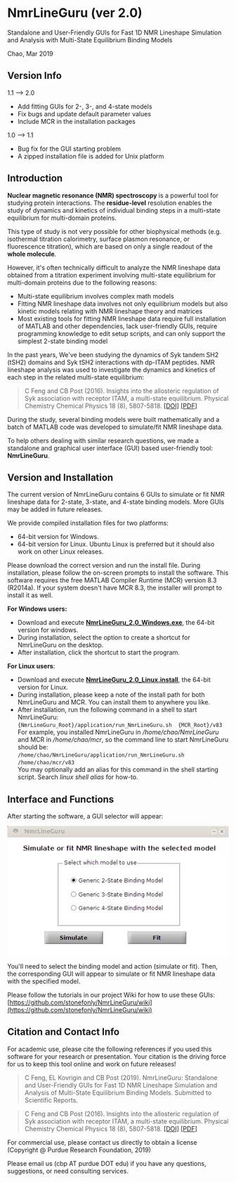 # NmrLineGuru (ver 2.0)

Standalone and User-Friendly GUIs for Fast 1D NMR Lineshape Simulation and Analysis with Multi-State Equilibrium Binding Models

Chao, Mar 2019

## Version Info

1.1 --> 2.0

* Add fitting GUIs for 2-, 3-, and 4-state models
* Fix bugs and update default parameter values
* Include MCR in the installation packages

1.0 --> 1.1

* Bug fix for the GUI starting problem
* A zipped installation file is added for Unix platform

## Introduction

**Nuclear magnetic resonance (NMR) spectroscopy** is a powerful tool for studying protein interactions. The **residue-level** resolution enables the study of dynamics and kinetics of individual binding steps in a multi-state equilibrium for multi-domain proteins. 

This type of study is not very possible for other biophysical methods (e.g. isothermal titration calorimetry, surface plasmon resonance, or fluorescence titration), which are  based on only a single readout of the **whole molecule**.

However, it's often technically difficult to analyze the NMR lineshape data obtained from a titration experiment involving multi-state equilibrium for multi-domain proteins due to the following reasons:

* Multi-state equilibrium involves complex math models
* Fitting NMR lineshape data involves not only equilibrium models but also kinetic models relating with NMR lineshape theory and matrices
* Most existing tools for fitting NMR lineshape data require full installation of MATLAB and other dependencies, lack user-friendly GUIs, require programming knowledge to edit setup scripts, and can only support the simplest 2-state binding model

In the past years, We've been studying the dynamics of Syk tandem SH2 (tSH2) domains and Syk tSH2 interactions with dp-ITAM peptides. NMR lineshape analysis was used to investigate the dynamics and kinetics of each step in the related multi-state equilibrium:

> C Feng and CB Post (2016). Insights into the allosteric regulation of Syk association with receptor ITAM, a multi-state equilibrium. Physical Chemistry Chemical Physics 18 (8), 5807-5818. <a target="_blank" href="https://doi.org/10.1039/c5cp05417f">[DOI]</a> <a target="_blank" href="https://drive.google.com/open?id=0B3uitI9T92-gaDhDdDU5WDhoT1U">[PDF]</a>

During the study, several binding models were built mathematically and a batch of MATLAB code was developed to simulate/fit NMR lineshape data.

To help others dealing with similar research questions, we made a standalone and graphical user interface (GUI) based user-friendly tool: **NmrLineGuru**. 

## Version and Installation

The current version of NmrLineGuru contains 6 GUIs to simulate or fit NMR lineshape data for 2-state, 3-state, and 4-state binding models. More GUIs may be added in future releases.

We provide compiled installation files for two platforms:

* 64-bit version for Windows.
* 64-bit version for Linux. Ubuntu Linux is preferred but it should also work on other Linux releases. 

Please download the correct version and run the install file. During installation, please follow the on-screen prompts to install the software. This software requires the free MATLAB Compiler Runtime (MCR) version 8.3 (R2014a). If your system doesn't have MCR 8.3, the installer will prompt to install it as well.

**For Windows users:**

+ Download and execute **<a target="_blank" href="https://forms.gle/pTGjZG1vS1rHyJas8">NmrLineGuru_2.0_Windows.exe</a>**, the 64-bit version for windows.
+ During installation, select the option to create a shortcut for NmrLineGuru on the desktop. 
+ After installation, click the shortcut to start the program.

**For Linux users**:

+ Download and execute <a target="_blank" href="https://forms.gle/pTGjZG1vS1rHyJas8">**NmrLineGuru_2.0_Linux.install**</a>, the 64-bit version for Linux.
+ During installation, please keep a note of the install path for both NmrLineGuru and MCR. You can install them to anywhere you like. 
+ After installation, run the following command in a shell to start NmrLineGuru:   
  `{NmrLineGuru_Root}/application/run_NmrLineGuru.sh  {MCR_Root}/v83`   
  For example, you installed NmrLineGuru in */home/chao/NmrLineGuru* and MCR in */home/chao/mcr*, so the command line to start NmrLineGuru should be:   
  `/home/chao/NmrLineGuru/application/run_NmrLineGuru.sh  /home/chao/mcr/v83`   
  You may optionally add an alias for this command in the shell starting script. Search *linux shell alias* for how-to.

## Interface and Functions

After starting the software, a GUI selector will appear:

![](screenshots/1-GUI-selector.png)

You'll need to select the binding model and action (simulate or fit). Then, the corresponding GUI will appear to simulate or fit NMR lineshape data with the specified model.

Please follow the tutorials in our project Wiki for how to use these GUIs:   
[https://github.com/stonefonly/NmrLineGuru/wiki](https://github.com/stonefonly/NmrLineGuru/wiki)

## Citation and Contact Info

For academic use, please cite the following references if you used this software for your research or presentation. Your citation is the driving force for us to keep this tool online and work on future releases!

> C Feng, EL Kovrigin and CB Post (2019). NmrLineGuru: Standalone and User-Friendly GUIs for Fast 1D NMR Lineshape Simulation and Analysis of Multi-State Equilibrium Binding Models. Submitted to Scientific Reports.

> C Feng and CB Post (2016). Insights into the allosteric regulation of Syk association with receptor ITAM, a multi-state equilibrium. Physical Chemistry Chemical Physics 18 (8), 5807-5818. <a href="https://doi.org/10.1039/c5cp05417f">[DOI]</a> <a href="https://drive.google.com/open?id=0B3uitI9T92-gaDhDdDU5WDhoT1U">[PDF]</a>

For commercial use, please contact us directly to obtain a license (Copyright @ Purdue Research Foundation, 2019)

Please email us (cbp AT purdue DOT edu) if you have any questions, suggestions, or need consulting services. 
